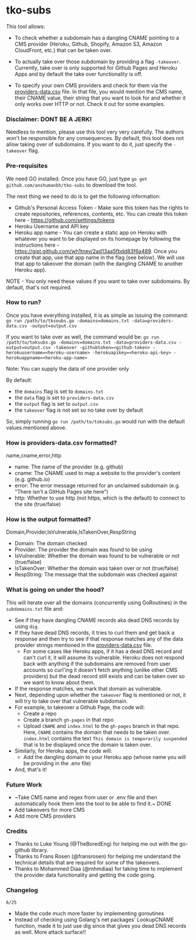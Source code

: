 # tko-subs

This tool allows:
* To check whether a subdomain has a dangling CNAME pointing to a CMS provider (Heroku, Github, Shopify, Amazon S3, Amazon CloudFront, etc.) that can be taken over.

* To actually take over those subdomain by providing a flag `-takeover`. Currently, take over is only supported for Github Pages and Heroku Apps and by default the take over functionality is off.

* To specify your own CMS providers and check for them via the [providers-data.csv](providers-data.csv) file. In that file, you would mention the CMS name, their CNAME value, their string that you want to look for and whether it only works over HTTP or not. Check it out for some examples.


### Disclaimer: DONT BE A JERK!

Needless to mention, please use this tool very very carefully. The authors won't be responsible for any consequences.
By default, this tool does not allow taking over of subdomains. If you want to do it, just specify the `-takeover` flag.


### Pre-requisites

We need GO installed. Once you have GO, just type `go get github.com/anshumanbh/tko-subs` to download the tool.

The next thing we need to do is to get the following information:
* Github's Personal Access Token - Make sure this token has the rights to create repositories, references, contents, etc. You can create this token here - https://github.com/settings/tokens
* Heroku Username and API key
* Heroku app name - You can create a static app on Heroku with whatever you want to be displayed on its homepage by following the instructions here - https://gist.github.com/wh1tney/2ad13aa5fbdd83f6a489. Once you create that app, use that app name in the flag (see below). We will use that app to takeover the domain (with the dangling CNAME to another Heroku app).

NOTE - You only need these values if you want to take over subdomains. By default, that's not required.


### How to run?

Once you have everything installed, it is as simple as issuing the command:
`go run /path/to/tksoubs.go -domains=domains.txt -data=providers-data.csv -output=output.csv`

If you want to take over as well, the command would be:
`go run /path/to/toksubs.go -domains=domains.txt -data=providers-data.csv -output=output.csv -takeover -githubtoken=<github-token> -herokuusername=<heroku-username> -herokuapikey=<heroku-api-key> -herokuappname=<heroku-app-name>`

Note: You can supply the data of one provider only

By default:
* the `domains` flag is set to `domains.txt`
* the `data` flag is set to `providers-data.csv`
* the `output` flag is set to `output.csv`
* the `takeover` flag is not set so no take over by default

So, simply running `go run /path/to/toksubs.go` would run with the default values mentioned above.


### How is providers-data.csv formatted?

name,cname,error,http

* name: The name of the provider (e.g. github)
* cname: The CNAME used to map a website to the provider's content (e.g. github.io)
* error: The error message returned for an unclaimed subdomain (e.g. "There isn't a GitHub Pages site here")
* http: Whether to use http (not https, which is the default) to connect to the site (true/false)


### How is the output formatted?

Domain,Provider,IsVulnerable,IsTakenOver,RespString

* Domain: The domain checked
* Provider: The provider the domain was found to be using
* IsVulnerable: Whether the domain was found to be vulnerable or not (true/false)
* IsTakenOver: Whether the domain was taken over or not (true/false)
* RespString: The message that the subdomain was checked against


### What is going on under the hood?

This will iterate over all the domains (concurrently using GoRoutines) in the `subdomains.txt` file and:
* See if they have dangling CNAME records aka dead DNS records by using `dig`.
* If they have dead DNS records, it tries to curl them and get back a response and then try to see if that response matches any of the data provider strings mentioned in the [providers-data.csv](providers-data.csv) file.
	* For some cases like Heroku apps, if it has a dead DNS record and can't curl it, it will assume its vulnerable. Heroku does not respond back with anything if the subdomains are removed from user accounts so curl'ing it doesn't fetch anything (unlike other CMS providers) but the dead record still exists and can be taken over so we want to know about them.
* If the response matches, we mark that domain as vulnerable.
* Next, depending upon whether the `takeover` flag is mentioned or not, it will try to take over that vulnerable subdomain.
* For example, to takeover a Github Page, the code will:
	* Create a repo
	* Create a branch `gh-pages` in that repo
	* Upload `CNAME` and `index.html` to the `gh-pages` branch in that repo. Here, `CNAME` contains the domain that needs to be taken over. `index.html` contains the text `This domain is temporarily suspended` that is to be displayed once the domain is taken over.
* Similarly, for Heroku apps, the code will:
	* Add the dangling domain to your Heroku app (whose name you will be providing in the .env file)
* And, that's it!


### Future Work

* ~Take CMS name and regex from user or .env file and then automatically hook them into the tool to be able to find it.~ DONE
* Add takeovers for more CMS
* Add more CMS providers


### Credits

* Thanks to Luke Young (@TheBoredEng) for helping me out with the go-github library.
* Thanks to Frans Rosen (@fransrosen) for helping me understand the technical details that are required for some of the takeovers.
* Thanks to Mohammed Diaa (@mhmdiaa) for taking time to implement the provider data functionality and getting the code going.


### Changelog

`6/25`
* Made the code much more faster by implementing goroutines
* Instead of checking using Golang's net packages' LookupCNAME function, made it to just use dig since that gives you dead DNS records as well. More attack surface!!

